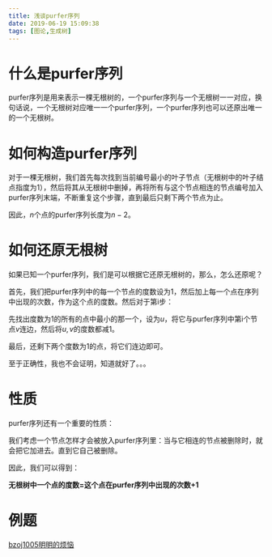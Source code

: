```yaml
---
title: 浅谈purfer序列
date: 2019-06-19 15:09:38
tags: [图论,生成树]
---
```


# 什么是purfer序列

purfer序列是用来表示一棵无根树的，一个purfer序列与一个无根树一一对应，换句话说，一个无根树对应唯一一个purfer序列，一个purfer序列也可以还原出唯一的一个无根树。

<!--more-->

# 如何构造purfer序列

对于一棵无根树，我们首先每次找到当前编号最小的叶子节点（无根树中的叶子结点指度为1），然后将其从无根树中删掉，再将所有与这个节点相连的节点编号加入purfer序列末端，不断重复这个步骤，直到最后只剩下两个节点为止。

因此，$n$个点的purfer序列长度为$n-2$。

# 如何还原无根树

如果已知一个purfer序列，我们是可以根据它还原无根树的，那么，怎么还原呢？

首先，我们把purfer序列中的每一个节点的度数设为1，然后加上每一个点在序列中出现的次数，作为这个点的度数。然后对于第i步：

先找出度数为1的所有的点中最小的那一个，设为$u$，将它与purfer序列中第i个节点$v$连边，然后将$u,v$的度数都减1。

最后，还剩下两个度数为1的点，将它们连边即可。

至于正确性，我也不会证明，知道就好了。。。

# 性质

purfer序列还有一个重要的性质：

我们考虑一个节点怎样才会被放入purfer序列里：当与它相连的节点被删除时，就会把它加进去。直到它自己被删除。

因此，我们可以得到：

**无根树中一个点的度数=这个点在purfer序列中出现的次数+1**

# 例题

[bzoj1005明明的烦恼]()